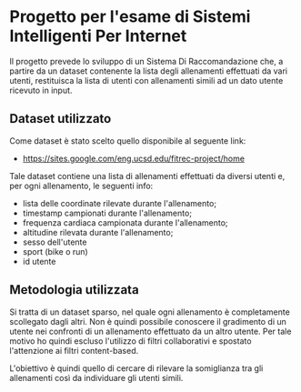 # Progetto per l'esame di Sistemi Intelligenti Per Internet

Il progetto prevede lo sviluppo di un Sistema Di Raccomandazione che, a partire da un dataset contenente la lista degli allenamenti effettuati da vari utenti, restituisca la lista di utenti con allenamenti simili ad un dato utente ricevuto in input.

## Dataset utilizzato

Come dataset è stato scelto quello disponibile al seguente link:
* https://sites.google.com/eng.ucsd.edu/fitrec-project/home

Tale dataset contiene una lista di allenamenti effettuati da diversi utenti e, per ogni allenamento, le seguenti info:
* lista delle coordinate rilevate durante l'allenamento;
* timestamp campionati durante l'allenamento;
* frequenza cardiaca campionata durante l'allenamento;
* altitudine rilevata durante l'allenamento;
* sesso dell'utente
* sport (bike o run)
* id utente

## Metodologia utilizzata 

Si tratta di un dataset sparso, nel quale ogni allenamento è completamente scollegato dagli altri. Non è quindi possibile conoscere il gradimento di un utente nei confronti di un allenamento effettuato da un altro utente. Per tale motivo ho quindi escluso l'utilizzo di filtri collaborativi e spostato l'attenzione ai filtri content-based. 

L'obiettivo è quindi quello di cercare di rilevare la somiglianza tra gli allenamenti così da individuare gli utenti simili.